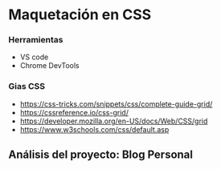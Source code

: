 # Maquetación en CSS

### Herramientas
* VS code
* Chrome DevTools
### Gias CSS
* https://css-tricks.com/snippets/css/complete-guide-grid/
* https://cssreference.io/css-grid/
* https://developer.mozilla.org/en-US/docs/Web/CSS/grid
* https://www.w3schools.com/css/default.asp
## Análisis del proyecto: Blog Personal

